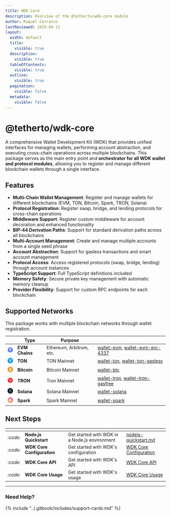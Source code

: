 ```yaml
---
title: WDK Core
description: Overview of the @tetherto/wdk-core module
author: Raquel Carrasco
lastReviewed: 2025-09-11
layout:
  width: default
  title:
    visible: true
  description:
    visible: true
  tableOfContents:
    visible: true
  outline:
    visible: true
  pagination:
    visible: false
  metadata:
    visible: false
---
```


# @tetherto/wdk-core

A comprehensive Wallet Development Kit (WDK) that provides unified interfaces for managing wallets, performing account abstraction, and executing cross-chain operations across multiple blockchains. This package serves as the main entry point and **orchestrator for all WDK wallet and protocol modules**, allowing you to register and manage different blockchain wallets through a single interface.

## Features

- **Multi-Chain Wallet Management**: Register and manage wallets for different blockchains (EVM, TON, Bitcoin, Spark, TRON, Solana)
- **Protocol Registration**: Register swap, bridge, and lending protocols for cross-chain operations
- **Middleware Support**: Register custom middleware for account decoration and enhanced functionality
- **BIP-44 Derivation Paths**: Support for standard derivation paths across all blockchains
- **Multi-Account Management**: Create and manage multiple accounts from a single seed phrase
- **Account Abstraction**: Support for gasless transactions and smart account management
- **Protocol Access**: Access registered protocols (swap, bridge, lending) through account instances
- **TypeScript Support**: Full TypeScript definitions included
- **Memory Safety**: Secure private key management with automatic memory cleanup
- **Provider Flexibility**: Support for custom RPC endpoints for each blockchain

## Supported Networks

This package works with multiple blockchain networks through wallet registration.

<table data-card-size="small" data-view="cards">
  <thead>
    <tr>
      <th></th>
      <th>Type</th>
      <th>Purpose</th>
      <th data-hidden data-card-target data-type="content-ref"></th>
    </tr>
  </thead>
  <tbody>
    <tr>
      <td><img src="../../assets/logos/ethereum-logo.png" alt="Ethereum logo" width="20" height="20" style="object-fit:contain;" /></td>
      <td><strong>EVM Chains</strong></td>
      <td>Ethereum, Arbitrum, etc.</td>
      <td>
        <a href="../wallet-modules/wallet-evm/">wallet-evm</a>, 
        <a href="../wallet-modules/wallet-evm-erc-4337/">wallet-evm-erc-4337</a>
      </td>
    </tr>
    <tr>
      <td><img src="../../assets/logos/ton-logo.png" alt="Ton Logo" width="20" height="20" style="object-fit:contain;"  /></td>
      <td><strong>TON</strong></td>
      <td>TON Mainnet</td>
      <td>
        <a href="../wallet-modules/wallet-ton/">wallet-ton</a>, 
        <a href="../wallet-modules/wallet-ton-gasless/">wallet-ton-gasless</a>
      </td>
    </tr>
    <tr>
      <td><img src="../../assets/logos/bitcoin-logo.png" alt="Bitcoin Logo" width="20" height="20"  style="object-fit:contain;"  /></td>
      <td><strong>Bitcoin</strong></td>
      <td>Bitcoin Mainnet</td>
      <td>
        <a href="../wallet-modules/wallet-btc/">wallet-btc</a>      
      </td>
    </tr>
     <tr>
      <td><img src="../../assets/logos/tron-logo.png" alt="Tron Logo"  width="20" height="20" style="object-fit:contain;" /></td>
      <td><strong>TRON</strong></td>
      <td>Tron Mainnet</td>
      <td>
        <a href="../wallet-modules/wallet-tron/">wallet-tron</a>, 
        <a href="../wallet-modules/wallet-tron-gasfree/">wallet-tron-gasfree</a>
      </td>
    </tr>
     <tr>
      <td><img src="../../assets/logos/solana-logo.png" alt="Solana Logo" width="20" height="20"  style="object-fit:contain;" /></td>
      <td><strong>Solana</strong></td>
      <td>Solana Mainnet</td>
      <td>
        <a href="../wallet-modules/wallet-solana/">wallet-solana</a>      </td>
    </tr>
    </tr>
     <tr>
      <td><img src="../../assets/logos/spark-logo.png" alt="Spark Logo" width="20" height="20"  style="object-fit:contain;" /></td>
      <td><strong>Spark</strong></td>
      <td>Spark Mainnet</td>
      <td>
        <a href="../wallet-modules/wallet-spark/">wallet-spark</a>      
      </td>
    </tr>
  </tbody>
</table>

## Next Steps

<table data-card-size="large" data-view="cards">
	<thead>
		<tr>
			<th></th>
			<th></th>
			<th></th>
			<th data-hidden data-card-target data-type="content-ref"></th>
		</tr>
	</thead>
	<tbody>
		<tr>
			<td>
				<i class="fa-code">:code:</i>
			</td>
			<td>
				<strong>Node.js Quickstart</strong>
			</td>
			<td>Get started with WDK in a Node.js environment</td>
			<td>
				<a href="../start-building/nodejs-bare-quickstart.md">nodejs-quickstart.md</a>
			</td>
		</tr>
        <tr>
			<td>
				<i class="fa-code">:code:</i>
			</td>
			<td>
				<strong>WDK Core Configuration</strong>
			</td>
			<td>Get started with WDK's configuration</td>
			<td>
				<a href="./configuration.md">WDK Core Configuration</a>
			</td>
		</tr>
        <tr>
			<td>
				<i class="fa-code">:code:</i>
			</td>
			<td>
				<strong>WDK Core API</strong>
			</td>
			<td>Get started with WDK's API</td>
			<td>
				<a href="./api-reference.md">WDK Core API</a>
			</td>
		</tr>
        <tr>
			<td>
				<i class="fa-code">:code:</i>
			</td>
			<td>
				<strong>WDK Core Usage</strong>
			</td>
			<td>Get started with WDK's usage</td>
			<td>
				<a href="./usage.md">WDK Core Usage</a>
			</td>
		</tr>
	</tbody>
</table>

***

### Need Help?

{% include "../.gitbook/includes/support-cards.md" %}
